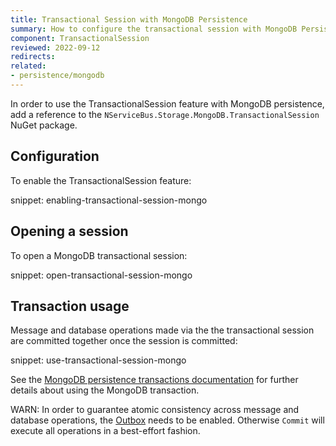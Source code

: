 ```yaml
---
title: Transactional Session with MongoDB Persistence
summary: How to configure the transactional session with MongoDB Persistence
component: TransactionalSession
reviewed: 2022-09-12
redirects:
related:
- persistence/mongodb
---
```


In order to use the TransactionalSession feature with MongoDB persistence, add a reference to the `NServiceBus.Storage.MongoDB.TransactionalSession` NuGet package.

## Configuration

To enable the TransactionalSession feature:

snippet: enabling-transactional-session-mongo

## Opening a session

To open a MongoDB transactional session:

snippet: open-transactional-session-mongo

## Transaction usage

Message and database operations made via the the transactional session are committed together once the session is committed:

snippet: use-transactional-session-mongo

See the [MongoDB persistence transactions documentation](/persistence/mongodb/#transactions) for further details about using the MongoDB transaction.

WARN: In order to guarantee atomic consistency across message and database operations, the [Outbox](/nservicebus/outbox) needs to be enabled. Otherwise `Commit` will execute all operations in a best-effort fashion.